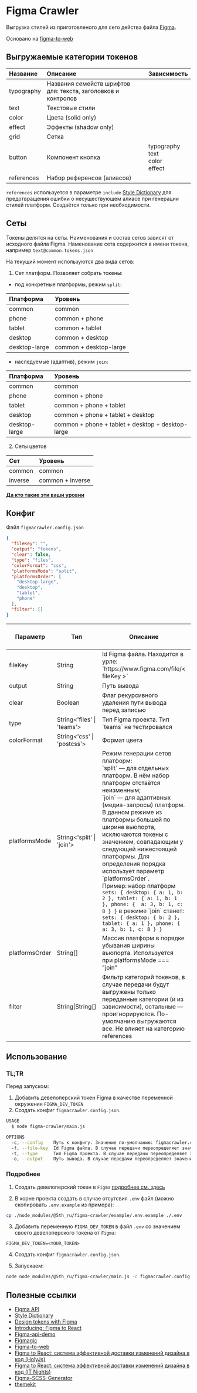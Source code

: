# Figma Crawler

Выгрузка стилей из приготовленого для сего действа файла [Figma](https://www.figma.com).

Основано на [figma-to-web](https://github.com/Severenit/figma-to-web)

## Выгружаемые категории токенов

| Название   | Описание                                                      | Зависимость
| :--------- | :------------------------------------------------------------ | :--------------------------------------- |
| typography | Названия семейств шрифтов для: текста, заголовков и контролов |                                          |
| text       | Текстовые стили                                               |                                          |
| color      | Цвета (solid only)                                            |                                          |
| effect     | Эффекты (shadow only)                                         |
| grid       | Сетка                                                         |                                          |
| button     | Компонент кнопка                                              | typography <br>text <br>color <br>effect |
| references | Набор референсов (алиасов)                                    |                                          |

`references` используется в параметре `include` [Style Dictionary](https://amzn.github.io/style-dictionary) для предотвращения ошибки о несуществующем алиасе при генерации стилей платформ. Создаётся только при необходимости.

## Сеты

Токены делятся на сеты. Наименования и состав сетов зависят от исходного файла Figma. Наменование сета содержится в имени токена, например `text@common.tokens.json`

На текущий момент используются два вида сетов:

1. Сет платформ. Позволяет собрать токены:

  * под конкретные платформы, режим `split`:

| Платформа       | Уровень
| :-------------- | :--------------------- |
| common          | common                 |
| phone           | common + phone         |
| tablet          | common + tablet        |
| desktop         | common + desktop       |
| desktop-large   | common + desktop-large |

  * наследуемые (адаптив), режим `join`:

| Платформа       | Уровень
| :-------------- | :------------------------------------------------ |
| common          | common                                            |
| phone           | common + phone                                    |
| tablet          | common + phone + tablet                           |
| desktop         | common + phone + tablet + desktop                 |
| desktop-large   | common + phone + tablet + desktop + desktop-large |

2. Сеты цветов

| Сет     | Уровень          |
| :------ | :--------------- |
| common  | common           |
| inverse | common + inverse |

**[Да кто такие эти ваши уровни](https://ru.bem.info/methodology/redefinition-levels/)**

## Конфиг

Файл `figmacrawler.config.json`

```json
{
  "fileKey": "",
  "output": "tokens",
  "clear": false,
  "type": "files",
  "colorFormat": "css",
  "platformsMode": "split",
  "platformsOrder": [
    "desktop-large",
    "desktop",
    "tablet",
    "phone"
  ],
  "filter": []
}
```

<table>
  <thead>
    <tr>
      <th>Параметр</th>
      <th>Тип</td>
      <th>Описание</th>
      <th>Значение по-умолчанию</th>
    </tr>
  </thead>
  <tbody>
    <tr>
      <td>fileKey</td>
      <td>String</td>
      <td>Id Figma файла. Находится в урле: `https://www.figma.com/file/< fileKey >`</td>
      <td>""</td>
    </tr>
    <tr>
      <td>output</td>
      <td>String</td>
      <td>Путь вывода</td>
      <td>tokens</td>
    </tr>
    <tr>
      <td>clear</td>
      <td>Boolean</td>
      <td>Флаг рекурсивного удаления пути вывода перед записью</td>
      <td>false</td>
    </tr>
    <tr>
      <td>type</td>
      <td>String<'files' | 'teams'></td>
      <td>Тип Figma проекта. Тип `teams` не тестировался</td>
      <td>files</td>
    </tr>
    <tr>
      <td>colorFormat</td>
      <td>String<'css' | 'postcss'></td>
      <td>Формат цвета</td>
      <td>css</td>
    </tr>
    <tr>
      <td>platformsMode</td>
      <td>String<'split' | 'join'></td>
      <td>
        Режим генерации сетов платформ:
        <br>`split` &mdash; для отдельных платформ. В нём набор платформ отстаётся неизменным;
        <br>`join` &mdash; для адаптивных (медиа-запросы) платформ. В данном режиме из платформы большей по ширине вьюпорта, исключаются токены с значением, совпадающим у следующей нижестоящей платформы. Для определения порядка использует параметр `platformsOrder`.
        <br>Пример: набор платформ <code>sets: { desktop: { a: 1, b: 2 }, tablet: { a: 1, b: 1 }, phone: {  a: 3, b: 1, c: 8 } }</code> в режиме `join` станет: <code>sets: { desktop: { b: 2 }, tablet: { a: 1 }, phone: {  a: 3, b: 1, c: 8 } }</code>
      </td>
      <td>split</td>
    </tr>
    <tr>
      <td>platformsOrder</td>
      <td>String[]</td>
      <td>Массив платформ в порядке убывания ширины вьюпорта. Используется при platformsMode === "join"</td>
      <td>["desktop-large", "desktop", "tablet", "phone"]</td>
    </tr>
    <tr>
      <td>filter</td>
      <td>String|String[]</td>
      <td>Фильтр категорий токенов, в случае передачи будут выгружены только переданные категории (и из зависимости), остальные &mdash; проигнорируются. По-умолчанию выгружаются все. Не влияет на категорию references</td>
      <td>[]</td>
    </tr>
  </tbody>
</table>

## Использование

### TL;TR

Перед запуском:
1. Добавить девелоперский токен Figma в качестве переменной окружения `FIGMA_DEV_TOKEN`
2. Создать конфиг `figmacrawler.config.json`.

```sh
USAGE
  $ node figma-crawler/main.js

OPTIONS
  -c, --config    Путь к конфигу. Значение по-умолчанию: figmacrawler.config.json
  -f, --file-key  Id Figma файла. В случае передачи переопределяет значение из конфига.
  -t, --type      Тип Figma проекта. В случае передачи переопределяет значение из конфига. Значение по-умолчанию: files
  -o, --output    Путь вывода. В случае передачи переопределяет значение из конфига. Значение по-умолчанию: tokens
```

### Подробнее

1. Создать девелоперский токен в `Figma` [подробнее см. здесь](https://www.figma.com/developers/docs#authentication)

2. В корне проекта создать в случае отсутсвия `.env` файл (можно скопировать `.env.example` из примера):
```sh
cp ./node_modules/@5th_ru/figma-crawler/example/.env.example ./.env
```
3. Добавить переменную `FIGMA_DEV_TOKEN` в файл `.env` со значением своего девелоперского токена от `Figma`:
```
FIGMA_DEV_TOKEN=<YOUR_TOKEN>
```
4. Создать конфиг `figmacrawler.config.json`.

5. Запускаем:
```sh
node node_modules/@5th_ru/figma-crawler/main.js -c figmacrawler.config.json
```

## Полезные ссылки
- [Figma API](https://www.figma.com/developers/api)
- [Style Dictionary](https://amzn.github.io/style-dictionary)
- [Design tokens with Figma](https://blog.prototypr.io/design-tokens-with-figma-aef25c42430f#3207)
- [Introducing: Figma to React](https://www.figma.com/blog/introducing-figma-to-react/)
- [Figma-api-demo](https://github.com/figma/figma-api-demo)
- [Figmagic](https://github.com/mikaelvesavuori/figmagic)
- [Figma-to-web](https://github.com/Severenit/figma-to-web)
- [Figma to React: система эффективной доставки изменений дизайна в код (HolyJs)](https://www.youtube.com/watch?v=A3CamtT9VBs&list=PL8sJahqnzh8KXjvw3i0bY-fCn1abQMbv8&index=20&t=0s)
- [Figma to React: система эффективной доставки изменений дизайна в код (IT Nights)](https://www.youtube.com/watch?v=VIyd2YOUOhI&feature=youtu.be&fbclid=IwAR1EjKDrRsltbxfI8moSn3wr7pJtvDA7JRvUEAiakwI-Z1YRiap4IbmDsfk)
- [Figma-SCSS-Generator](https://github.com/KarlRombauts/Figma-SCSS-Generator)
- [themekit](https://github.com/bem/themekit)
